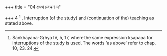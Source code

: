 +++
title = "04 क्षपणं प्रवचनं च"

+++
4 [^2] . Interruption (of the study) and (continuation of the) teaching as stated above.


[^2]:  Śāṅkhāyana-Gṛhya IV, 5, 17, where the same expression kṣapaṇa for interruptions of the study is used. The words 'as above' refer to chap. 10, 23. 24.


